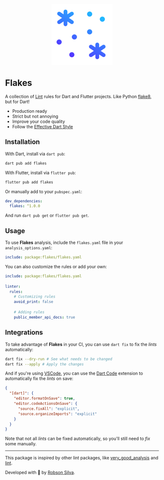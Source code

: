 <p align="center">
  <img src="https://raw.githubusercontent.com/silvaquill/flakes/main/assets/logo.png" height="200" alt="The flakes package logo." />
</p>

# Flakes

A collection of [Lint](https://dart.dev/tools/linter-rules) rules for Dart and Flutter projects.
Like Python [flake8](https://flake8.pycqa.org/en/latest/), but for Dart!

- Production ready
- Strict but not annoying
- Improve your code quality
- Follow the [Effective Dart Style](https://dart.dev/guides/language/effective-dart/style)

## Installation

With Dart, install via `dart pub`:

```sh
dart pub add flakes
```

With Flutter, install via `flutter pub`:

```sh
flutter pub add flakes
```

Or manually add to your `pubspec.yaml`:

```yaml
dev_dependencies:
  flakes: ^1.0.0
```

And run `dart pub get` or `flutter pub get`.

## Usage

To use **Flakes** analysis, include the `flakes.yaml` file in your `analysis_options.yaml`:

```yaml
include: package:flakes/flakes.yaml
```

You can also customize the rules or add your own:

```yaml
include: package:flakes/flakes.yaml

linter:
  rules:
    # Customizing rules
    avoid_print: false

    # Adding rules
    public_member_api_docs: true
```

## Integrations

To take advantage of **Flakes** in your CI, you can use `dart fix` to fix the _lints_ automatically:

```sh
dart fix --dry-run # See what needs to be changed
dart fix --apply # Apply the changes
```

And if you're using [VSCode](https://code.visualstudio.com/), you can use the [Dart Code](https://marketplace.visualstudio.com/items?itemName=Dart-Code.dart-code) extension to automatically fix the _lints_ on save:

```json
{
  "[dart]": {
    "editor.formatOnSave": true,
    "editor.codeActionsOnSave": {
      "source.fixAll": "explicit",
      "source.organizeImports": "explicit"
    }
  }
}
```

Note that not all _lints_ can be fixed automatically, so you'll still need to _fix_ some manually.

---

This package is inspired by other lint packages, like [very_good_analysis](https://pub.dev/packages/very_good_analysis) and [lint](https://pub.dev/packages/lint).

Developed with 💙 by [Robson Silva](https://github.com/silvaquill).
